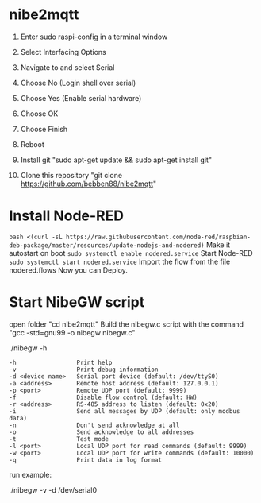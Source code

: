 # nibe2mqtt

1. Enter sudo raspi-config in a terminal window
2. Select Interfacing Options
3. Navigate to and select Serial
4. Choose No (Login shell over serial)
5. Choose Yes (Enable serial hardware)
6. Choose OK
7. Choose Finish
8. Reboot

1. Install git "sudo apt-get update && sudo apt-get install git"
2. Clone this repository "git clone https://github.com/bebben88/nibe2mqtt"

# Install Node-RED
```bash <(curl -sL https://raw.githubusercontent.com/node-red/raspbian-deb-package/master/resources/update-nodejs-and-nodered)```
Make it autostart on boot
```sudo systemctl enable nodered.service```
Start Node-RED
```sudo systemctl start nodered.service```
Import the flow from the file nodered.flows
Now you can Deploy.
# Start NibeGW script
open folder "cd nibe2mqtt"
Build the nibegw.c script with the command "gcc -std=gnu99 -o nibegw nibegw.c"

./nibegw -h

    -h                 Print help
    -v                 Print debug information
    -d <device name>   Serial port device (default: /dev/ttyS0)
    -a <address>       Remote host address (default: 127.0.0.1)
    -p <port>          Remote UDP port (default: 9999)
    -f                 Disable flow control (default: HW)
    -r <address>       RS-485 address to listen (default: 0x20)
    -i                 Send all messages by UDP (default: only modbus data)
    -n                 Don't send acknowledge at all
    -o                 Send acknowledge to all addresses
    -t                 Test mode
    -l <port>          Local UDP port for read commands (default: 9999)
    -w <port>          Local UDP port for write commands (default: 10000)
    -q                 Print data in log format
    
run example:

  ./nibegw -v -d /dev/serial0
